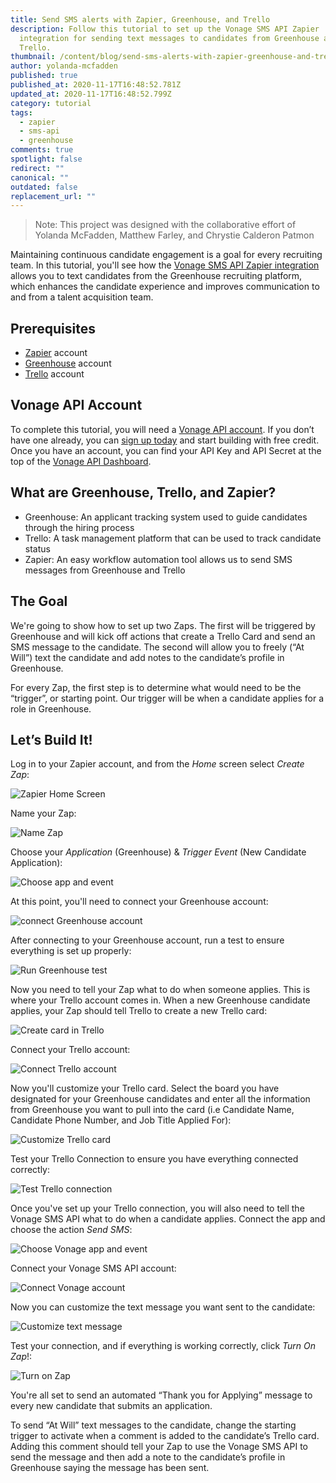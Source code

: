 ```yaml
---
title: Send SMS alerts with Zapier, Greenhouse, and Trello
description: Follow this tutorial to set up the Vonage SMS API Zapier
  integration for sending text messages to candidates from Greenhouse and
  Trello.
thumbnail: /content/blog/send-sms-alerts-with-zapier-greenhouse-and-trello/zapier_recruitment1200x600.png
author: yolanda-mcfadden
published: true
published_at: 2020-11-17T16:48:52.781Z
updated_at: 2020-11-17T16:48:52.799Z
category: tutorial
tags:
  - zapier
  - sms-api
  - greenhouse
comments: true
spotlight: false
redirect: ""
canonical: ""
outdated: false
replacement_url: ""
---
```

> Note: This project was designed with the collaborative effort of Yolanda McFadden, Matthew Farley, and Chrystie Calderon Patmon

Maintaining continuous candidate engagement is a goal for every recruiting team. In this tutorial, you'll see how the [Vonage SMS API Zapier integration](https://zapier.com/apps/vonage-sms-api/integrations) allows you to text candidates from the Greenhouse recruiting platform, which enhances the candidate experience and improves communication to and from a talent acquisition team.

## Prerequisites

* [Zapier](https://zapier.com/) account
* [Greenhouse](https://www.greenhouse.io/) account
* [Trello](https://trello.com/) account

## Vonage API Account

To complete this tutorial, you will need a [Vonage API account](http://developer.nexmo.com/ed?c=blog_text&ct=2020-11-17-send-sms-alerts-with-zapier-greenhouse-and-trello-dr). If you don’t have one already, you can [sign up today](http://developer.nexmo.com/ed?c=blog_text&ct=2020-11-17-send-sms-alerts-with-zapier-greenhouse-and-trello-dr) and start building with free credit. Once you have an account, you can find your API Key and API Secret at the top of the [Vonage API Dashboard](http://developer.nexmo.com/ed?c=blog_text&ct=2020-11-17-send-sms-alerts-with-zapier-greenhouse-and-trello-dr).

## What are Greenhouse, Trello, and Zapier?

* Greenhouse: An applicant tracking system used to guide candidates through the hiring process
* Trello: A task management platform that can be used to track candidate status
* Zapier: An easy workflow automation tool allows us to send SMS messages from Greenhouse and Trello

## The Goal

We're going to show how to set up two Zaps. The first will be triggered by Greenhouse and will kick off actions that create a Trello Card and send an SMS message to the candidate. The second will allow you to freely (“At Will”) text the candidate and add notes to the candidate’s profile in Greenhouse.

For every Zap, the first step is to determine what would need to be the “trigger”, or starting point. Our trigger will be when a candidate applies for a role in Greenhouse.

## Let’s Build It!

Log in to your Zapier account, and from the *Home* screen select *Create Zap*:

![Zapier Home Screen](/content/blog/send-sms-alerts-with-zapier-greenhouse-and-trello/image15.png "Zapier Home Screen")

Name your Zap:



![Name Zap](/content/blog/send-sms-alerts-with-zapier-greenhouse-and-trello/image2.png "Name Zap")

Choose your *Application* (Greenhouse) & *Trigger Event* (New Candidate Application):



![Choose app and event](/content/blog/send-sms-alerts-with-zapier-greenhouse-and-trello/image4.png "Choose app and event")

At this point, you'll need to connect your Greenhouse account:



![connect Greenhouse account](/content/blog/send-sms-alerts-with-zapier-greenhouse-and-trello/image3.png "connect Greenhouse account")

After connecting to your Greenhouse account, run a test to ensure everything is set up properly:



![Run Greenhouse test](/content/blog/send-sms-alerts-with-zapier-greenhouse-and-trello/image7.png "Run Greenhouse test")

Now you need to tell your Zap what to do when someone applies. This is where your Trello account comes in. When a new Greenhouse candidate applies, your Zap should tell Trello to create a new Trello card:



![Create card in Trello](/content/blog/send-sms-alerts-with-zapier-greenhouse-and-trello/image6.png "Create card in Trello")

Connect your Trello account:



![Connect Trello account](/content/blog/send-sms-alerts-with-zapier-greenhouse-and-trello/image14.png "Connect Trello account")

Now you'll customize your Trello card. Select the board you have designated for your Greenhouse candidates and enter all the information from Greenhouse you want to pull into the card (i.e Candidate Name, Candidate Phone Number, and Job Title Applied For):



![Customize Trello card](/content/blog/send-sms-alerts-with-zapier-greenhouse-and-trello/image10.png "Customize Trello card")

Test your Trello Connection to ensure you have everything connected correctly:



![Test Trello connection](/content/blog/send-sms-alerts-with-zapier-greenhouse-and-trello/image1.png "Test Trello connection")

Once you've set up your Trello connection, you will also need to tell the Vonage SMS API what to do when a candidate applies. Connect the app and choose the action *Send SMS*:



![Choose Vonage app and event](/content/blog/send-sms-alerts-with-zapier-greenhouse-and-trello/image11.png "Choose Vonage app and event")

Connect your Vonage SMS API account:



![Connect Vonage account](/content/blog/send-sms-alerts-with-zapier-greenhouse-and-trello/image13.png "Connect Vonage account")

Now you can customize the text message you want sent to the candidate:



![Customize text message](/content/blog/send-sms-alerts-with-zapier-greenhouse-and-trello/image5.png "Customize text message")

Test your connection, and if everything is working correctly, click *Turn On Zap*!:



![Turn on Zap](/content/blog/send-sms-alerts-with-zapier-greenhouse-and-trello/image8.png "Turn on Zap")

You're all set to send an automated “Thank you for Applying” message to every new candidate that submits an application.

To send “At Will” text messages to the candidate, change the starting trigger to activate when a comment is added to the candidate’s Trello card. Adding this comment should tell your Zap to use the Vonage SMS API to send the message and then add a note to the candidate’s profile in Greenhouse saying the message has been sent.
